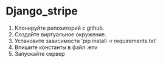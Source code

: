 # Django_stripe

1. Клонируйте репозиторий с github.
2. Создайте виртуальное окружение.
3. Установите зависимости 'pip install -r requirements.txt'
4. Впишите константы в файл .env
5. Запускайте сервер